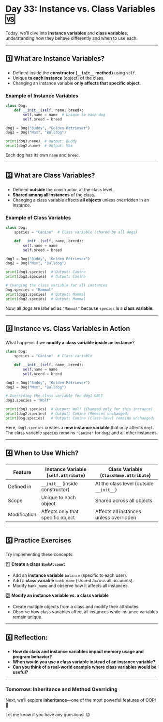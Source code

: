 # **Day 33: Instance vs. Class Variables** 🆚  

Today, we’ll dive into **instance variables** and **class variables**, understanding how they behave differently and when to use each.  

---

## **1️⃣ What are Instance Variables?**
- Defined inside the **constructor (`__init__` method)** using `self`.
- Unique **to each instance** (object) of the class.
- Changing an instance variable **only affects that specific object**.

### **Example of Instance Variables**
```python
class Dog:
    def __init__(self, name, breed):
        self.name = name  # Unique to each dog
        self.breed = breed

dog1 = Dog("Buddy", "Golden Retriever")
dog2 = Dog("Max", "Bulldog")

print(dog1.name)  # Output: Buddy
print(dog2.name)  # Output: Max
```
Each dog has its own `name` and `breed`.

---

## **2️⃣ What are Class Variables?**
- Defined **outside** the constructor, at the class level.
- **Shared among all instances** of the class.
- Changing a class variable affects **all objects** unless overridden in an instance.

### **Example of Class Variables**
```python
class Dog:
    species = "Canine"  # Class variable (shared by all dogs)

    def __init__(self, name, breed):
        self.name = name
        self.breed = breed

dog1 = Dog("Buddy", "Golden Retriever")
dog2 = Dog("Max", "Bulldog")

print(dog1.species)  # Output: Canine
print(dog2.species)  # Output: Canine

# Changing the class variable for all instances
Dog.species = "Mammal"
print(dog1.species)  # Output: Mammal
print(dog2.species)  # Output: Mammal
```
Now, all dogs are labeled as `"Mammal"` because `species` is a **class variable**.

---

## **3️⃣ Instance vs. Class Variables in Action**
What happens if we **modify a class variable inside an instance**?

```python
class Dog:
    species = "Canine"  # Class variable

    def __init__(self, name, breed):
        self.name = name
        self.breed = breed

dog1 = Dog("Buddy", "Golden Retriever")
dog2 = Dog("Max", "Bulldog")

# Overriding the class variable for dog1 ONLY
dog1.species = "Wolf"

print(dog1.species)  # Output: Wolf (Changed only for this instance)
print(dog2.species)  # Output: Canine (Remains unchanged)
print(Dog.species)   # Output: Canine (Class-level remains unchanged)
```
Here, `dog1.species` creates a **new instance variable** that only affects `dog1`. The class variable `species` remains `"Canine"` for `dog2` and all other instances.

---

## **4️⃣ When to Use Which?**
| Feature          | Instance Variable (`self.attribute`) | Class Variable (`ClassName.attribute`) |
|-----------------|--------------------------------|--------------------------------|
| Defined in      | `__init__` (inside constructor) | At the class level (outside `__init__`) |
| Scope          | Unique to each object | Shared across all objects |
| Modification  | Affects only that specific object | Affects all instances unless overridden |

---

## **5️⃣ Practice Exercises**
Try implementing these concepts:

1️⃣ **Create a class `BankAccount`**  
- Add an **instance variable** `balance` (specific to each user).  
- Add a **class variable** `bank_name` (shared across all accounts).  
- Modify `bank_name` and observe how it affects all instances.  

2️⃣ **Modify an instance variable vs. a class variable**  
- Create multiple objects from a class and modify their attributes.  
- Observe how class variables affect all instances while instance variables remain unique.  

---

## **6️⃣ Reflection:**
- **How do class and instance variables impact memory usage and program behavior?**  
- **When would you use a class variable instead of an instance variable?**  
- **Can you think of a real-world example where class variables would be useful?**  

---

### **Tomorrow: Inheritance and Method Overriding**  
Next, we’ll explore **inheritance**—one of the most powerful features of OOP! 🚀  

Let me know if you have any questions! 😊